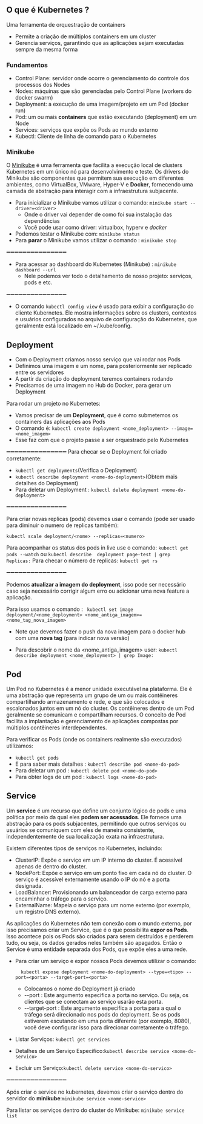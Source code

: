 ## O que é Kubernetes ?
Uma ferramenta de orquestração de containers
- Permite a criação de múltiplos containers em um cluster
- Gerencia serviços, garantindo que as aplicações sejam executadas sempre da mesma forma

### Fundamentos
- Control Plane: servidor onde ocorre o gerenciamento do controle dos processos dos Nodes
- Nodes: máquinas que são gerenciadas pelo Control Plane (workers do docker swarm)
- Deployment: a execução de uma imagem/projeto em um Pod (docker run)
- Pod: um ou mais **containers** que estão executando (deployment) em um Node 
- Services: serviços que expõe os Pods ao mundo externo
- Kubectl: Cliente de linha de comando para o Kubernetes

### Minikube
O  [Minikube](https://docs.altinity.com/altinitykubernetesoperator/kubernetesinstallguide/minikubeonlinux/) é uma ferramenta que facilita a execução local de clusters Kubernetes em um único nó para desenvolvimento e teste. Os drivers do Minikube são componentes que permitem sua execução em diferentes ambientes, como VirtualBox, VMware, Hyper-V e **Docker**, fornecendo uma camada de abstração para interagir com a infraestrutura subjacente.


- Para inicializar o Minikube vamos utilizar o comando: ```minikube start --driver=<driver>```
  - Onde o driver vai depender de como foi sua instalação das dependências
  - Você pode usar como driver: virtualbox, hyperv e *docker*
- Podemos testar o Minikube com: ```minikube status```
- Para **parar** o Minikube vamos utilizar o comando : ```minikube stop```

➖➖➖➖➖➖➖➖➖➖➖➖➖➖➖
- Para acessar ao dashboard do Kubernetes (Minikube) : ```minikube dashboard --url```
  - Nele podemos ver todo o detalhamento de nosso projeto: serviços, pods e etc.

➖➖➖➖➖➖➖➖➖➖➖➖➖➖➖ 
- O comando ```kubectl config view``` é usado para exibir a configuração do cliente Kubernetes. Ele mostra informações sobre os clusters, contextos e usuários configurados no arquivo de configuração do Kubernetes, que geralmente está localizado em ~/.kube/config.


## Deployment

- Com o Deployment criamos nosso serviço que vai rodar nos Pods
- Definimos uma imagem e um nome, para posteriormente ser replicado entre os servidores
- A partir da criação do deployment teremos containers rodando
- Precisamos de uma imagem no Hub do Docker, para gerar um Deployment

Para rodar um projeto no Kubernetes: 
- Vamos precisar de um **Deployment**, que é como submetemos os containers das aplicações aos Pods
- O comando é: ```kubectl create deployment <nome_deployment> --image=<nome_imagem>```
- Esse faz com que o projeto passe a ser orquestrado pelo Kubernetes

➖➖➖➖➖➖➖➖➖➖➖➖➖➖➖
Para checar se o Deployment foi criado corretamente:
- ```kubectl get deployments```(Verifica o Deployment)
- ```kubectl describe deployment <nome-do-deployment>```(Obtem mais detalhes do Deployment)
- Para deletar um Deployment : ```kubectl delete deployment <nome-do-deployment>```

➖➖➖➖➖➖➖➖➖➖➖➖➖➖➖

Para criar novas replicas (pods) devemos usar o comando (pode ser usado para diminuir o numero de replicas também):
```
kubectl scale deployment/<nome> --replicas=<numero>
```
Para acompanhar os status dos pods in live use o comando: ```kubectl get pods --watch``` ou ```kubectl describe  deployment page-test | grep Replicas:```
Para checar o número de replicas: ```kubectl get rs```

➖➖➖➖➖➖➖➖➖➖➖➖➖➖➖

Podemos **atualizar a imagem do deployment**, isso pode ser necessário caso seja necessário corrigir algum erro ou adicionar uma nova feature a aplicação.

Para isso usamos o comando : ``` kubectl set image deployment/<nome_deployment> <nome_antiga_imagem>=<nome_tag_nova_imagem>```

  * Note que devemos fazer o push da nova imagem para o docker hub com uma **nova tag** (para indicar nova versão)
  
  * Para descobrir o nome da <nome_antiga_imagem> user: ```kubectl describe deployment <nome_deployment> | grep Image:```

## Pod
Um Pod no Kubernetes é a menor unidade executável na plataforma. Ele é uma abstração que representa um grupo de um ou mais contêineres compartilhando armazenamento e rede, e que são colocados e escalonados juntos em um nó do cluster. Os contêineres dentro de um Pod geralmente se comunicam e compartilham recursos. O conceito de Pod facilita a implantação e gerenciamento de aplicações compostas por múltiplos contêineres interdependentes.

Para verificar os Pods (onde os containers realmente são executados) utilizamos: 
- ```kubectl get pods```
- E para saber mais detalhes : ```kubectl describe pod <nome-do-pod>```
- Para deletar um pod : ```kubectl delete pod <nome-do-pod>```
- Para obter logs de um pod : ```kubectl logs <nome-do-pod>```




## Service
Um **service** é um recurso que define um conjunto lógico de pods e uma política por meio da qual eles **podem ser acessados**. 
Ele fornece uma abstração para os pods subjacentes, permitindo que outros serviços ou usuários se comuniquem com eles de maneira consistente, independentemente de sua localização exata na infraestrutura.

Existem diferentes tipos de serviços no Kubernetes, incluindo:

- ClusterIP: Expõe o serviço em um IP interno do cluster. É acessível apenas de dentro do cluster.
- NodePort: Expõe o serviço em um ponto fixo em cada nó do cluster. O serviço é acessível externamente usando o IP do nó e a porta designada.
- LoadBalancer: Provisionando um balanceador de carga externo para encaminhar o tráfego para o serviço.
- ExternalName: Mapeia o serviço para um nome externo (por exemplo, um registro DNS externo).

As aplicações do Kubernetes não tem conexão com o mundo externo, por isso precisamos criar um Service, que é o que possibilita **expor os Pods**. Isso acontece pois os Pods são criados para serem destruídos e perderem tudo, ou seja, os dados gerados neles também são apagados. Então o Service é uma entidade separada dos Pods, que expõe eles a uma rede.


- Para criar um serviço e expor nossos Pods devemos utilizar o comando:
  ```
    kubectl expose deployment <nome-do-deployment> --type=<tipo> --port=<porta> --target-port=<porta>
  ```
  - Colocamos o nome do Deployment já criado
  - --port :  Este argumento especifica a porta no serviço. Ou seja, os clientes que se conectam ao serviço usarão esta porta.
  - --target-port :  Este argumento especifica a porta para a qual o tráfego será direcionado nos pods do deployment. Se os pods estiverem escutando em uma porta diferente (por exemplo, 8080), você deve configurar isso para direcionar corretamente o tráfego.

    
- Listar Serviços: ```kubectl get services```
- Detalhes de um Serviço Específico:```kubectl describe service <nome-do-servico>```
- Excluir um Serviço:```kubectl delete service <nome-do-servico> ```

➖➖➖➖➖➖➖➖➖➖➖➖➖➖➖

Após criar o service no kubernetes, devemos criar o serviço dentro do servidor do **minikube**:```minikube service <nome-service>```

Para listar os serviços dentro do cluster do Minikube: ```minikube service list```

